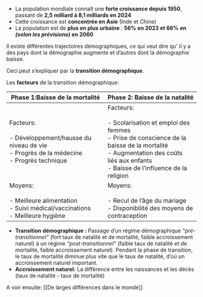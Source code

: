 - La population mondiale connaît une **forte croissance depuis 1950**, passant de **2,5 milliard à 8,1 milliards en 2024**
- Cette croissance est **concentrée en Asie** (Inde et Chine)
- La population est de **plus en plus urbaine** : **56% en 2023 et 66% en** ***(selon les prévisions)*** **en 2060**

Il existe différentes trajectoires démographiques, ce qui veut dire qu' il y a des pays dont la démographie augmente et d’autres dont la démographie baisse.

Ceci peut s’expliquer par la **transition démographique**.

Les **facteurs** de la transition démographique:

| **Phase 1:Baisse de la mortalité**                                                                              | **Phase 2: Baisse de la natalité**                                                                                                                                                                     |
| --------------------------------------------------------------------------------------------------------------- | ------------------------------------------------------------------------------------------------------------------------------------------------------------------------------------------------------ |
| Facteurs:<br><br>- Développement/hausse du niveau de vie<br>- Progrès de la médecine<br>- Progrès technique<br> | Facteurs:<br><br>- Scolarisation et emploi des femmes<br>- Prise de conscience de la baisse de la mortalité<br>- Augmentation des coûts liés aux enfants<br>- Baisse de l’influence de la religion<br> |
| Moyens:<br><br>- Meilleure alimentation<br>- Suivi médical/vaccinations<br>- Meilleure hygiène                  | Moyens:<br><br>- Recul de l’âge du mariage<br>- Disponibilité des moyens de contraception                                                                                                              |

- **Transition démographique :** Passage d’un régime démographique *“pré-transitionnel”* (fort taux de natalité et de mortalité, faible accroissement naturel) à un régime *“post-transitionnel”* (faible taux de natalité et de mortalité, faible accroissement naturel). Pendant la phase de transition, le taux de mortalité diminue plus vite que le taux de natalité, d’où un accroissement naturel important.
- **Accroissement naturel:** La différence entre les naissances et les décès (taux de natalité - taux de mortalité)

A voir ensuite: [[De larges différences dans le monde]]
